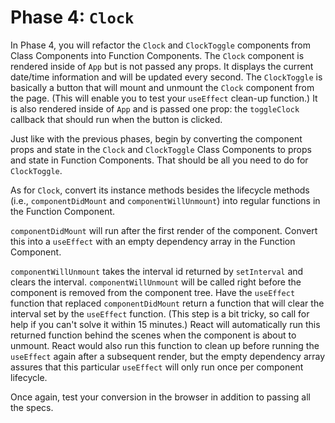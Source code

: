 # Phase 4: `Clock`

In Phase 4, you will refactor the `Clock` and `ClockToggle` components from
Class Components into Function Components. The `Clock` component is rendered
inside of `App` but is not passed any props. It displays the current date/time
information and will be updated every second. The `ClockToggle` is basically a
button that will mount and unmount the `Clock` component from the page. (This
will enable you to test your `useEffect` clean-up function.) It is also rendered
inside of `App` and is passed one prop: the `toggleClock` callback that should
run when the button is clicked.

Just like with the previous phases, begin by converting the component props and
state in the `Clock` and `ClockToggle` Class Components to props and state in
Function Components. That should be all you need to do for `ClockToggle`.

As for `Clock`, convert its instance methods besides the lifecycle methods
(i.e., `componentDidMount` and `componentWillUnmount`) into regular functions in
the Function Component.

`componentDidMount` will run after the first render of the component. Convert
this into a `useEffect` with an empty dependency array in the Function
Component.

`componentWillUnmount` takes the interval id returned by `setInterval` and
clears the interval. `componentWillUnmount` will be called right before the
component is removed from the component tree. Have the `useEffect` function that
replaced `componentDidMount` return a function that will clear the interval set
by the `useEffect` function. (This step is a bit tricky, so call for help if you
can't solve it within 15 minutes.) React will automatically run this returned
function behind the scenes when the component is about to unmount. React would
also run this function to clean up before running the `useEffect` again after a
subsequent render, but the empty dependency array assures that this particular
`useEffect` will only run once per component lifecycle.

Once again, test your conversion in the browser in addition to passing all the
specs.